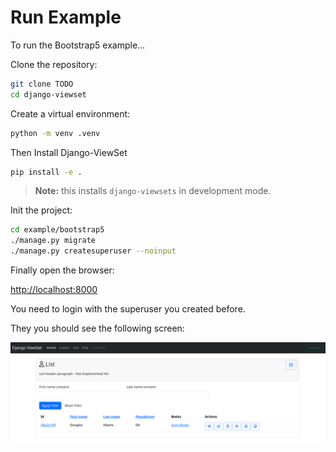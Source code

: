 # Run Example

To run the Bootstrap5 example...

Clone the repository:

```bash
git clone TODO
cd django-viewset
```

Create a virtual environment:

```bash
python -m venv .venv
```

Then Install Django-ViewSet

```bash
pip install -e .
```

> **Note:** this installs `django-viewsets` in development mode. 

Init the project:
```bash
cd example/bootstrap5
./manage.py migrate
./manage.py createsuperuser --noinput
```

Finally open the browser:

[http://localhost:8000](http://localhost:8000)

You need to login with the superuser you created before.

They you should see the following screen:

![home.png](assets/home.png)
